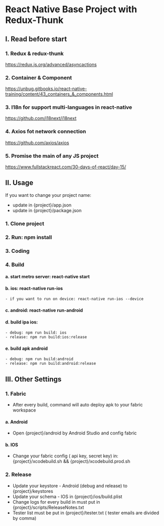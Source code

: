 # React Native Base Project with Redux-Thunk
## I. Read before start

### 1. Redux & redux-thunk
https://redux.js.org/advanced/asyncactions

### 2. Container & Component
https://unbug.gitbooks.io/react-native-training/content/43_containers_&_components.html

### 3. I18n for support multi-languages in react-native
https://github.com/i18next/i18next

### 4. Axios fot network connection
https://github.com/axios/axios

### 5. Promise the main of any JS project
https://www.fullstackreact.com/30-days-of-react/day-15/

## II. Usage

If you want to change your project name:
- update in {project}/app.json
- update in {project}/package.json

### 1. Clone project

### 2. Run: npm install

### 3. Coding

### 4. Build
  #### a. start metro server: react-native start
  
  #### b. ios: react-native run-ios
    - if you want to run on device: react-native run-ios --device
    
  #### c. android: react-native run-android
  
  #### d. build ipa ios: 
    - debug: npm run build: ios
    - release: npm run build:ios:release
    
  #### e. build apk android
    - debug: npm run build:android
    - release: npm run build:android:release
    
## III. Other Settings    
  ### 1. Fabric 
   - After every build, command will auto deploy apk to your fabric workspace
  #### a. Android
  - Open {project}/android by Android Studio and config fabric
  #### b. IOS
  - Change your fabric config ( api key, secret key) in: {project}/xcodebuild.sh && {project)/xcodebuild.prod.sh
  
  ### 2. Release
  - Update your keystore - Android (debug and release) to {project}/keystores
  - Update your schema - IOS in {project}/ios/build.plist
  - Change logs for every build in must put in {project}/scripts/ReleaseNotes.txt
  - Tester list must be put in {project}/tester.txt ( tester emails are divided by comma)
    
